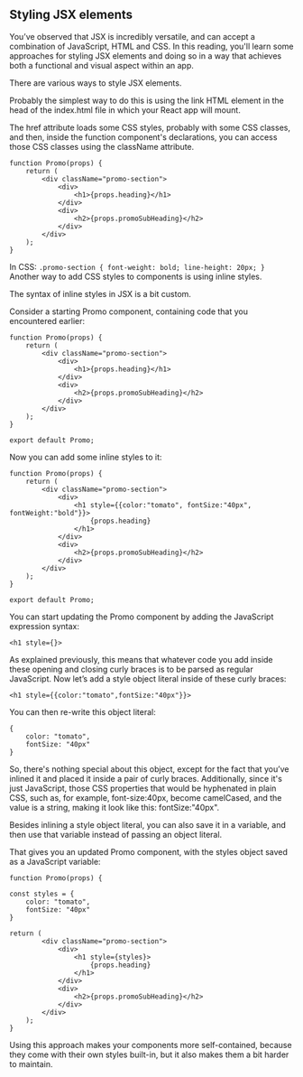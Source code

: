 ## Styling JSX elements

You’ve observed that JSX is incredibly versatile, and can accept a combination of JavaScript, HTML and CSS.  In this reading, you'll learn some approaches for styling JSX elements and doing so in a way that achieves both a functional and visual aspect within an app.

There are various ways to style JSX elements.

Probably the simplest way to do this is using the link HTML element in the head of the index.html file in which your React app will mount.

The href attribute loads some CSS styles, probably with some CSS classes, and then, inside the function component's declarations, you can access those CSS classes using the className attribute.

```
function Promo(props) {
    return (
        <div className="promo-section">
            <div>
                <h1>{props.heading}</h1>
            </div>
            <div>
                <h2>{props.promoSubHeading}</h2>
            </div>
        </div>
    );
}
```
In CSS:
`
.promo-section {
    font-weight: bold;
    line-height: 20px;
}
`
Another way to add CSS styles to components is using inline styles.

The syntax of inline styles in JSX is a bit custom.

Consider a starting Promo component, containing code that you encountered earlier:
```
function Promo(props) {
    return (
        <div className="promo-section">
            <div>
                <h1>{props.heading}</h1>
            </div>
            <div>
                <h2>{props.promoSubHeading}</h2>
            </div>
        </div>
    );
}

export default Promo;
```
Now you can add some inline styles to it:

```
function Promo(props) {
    return (
        <div className="promo-section">
            <div>
                <h1 style={{color:"tomato", fontSize:"40px", fontWeight:"bold"}}>
                    {props.heading}
                </h1>
            </div>
            <div>
                <h2>{props.promoSubHeading}</h2>
            </div>
        </div>
    );
}

export default Promo;
```
You can start updating the Promo component by adding the JavaScript expression syntax:
```
<h1 style={}>
```
As explained previously, this means that whatever code you add inside these opening and closing curly braces is to be parsed as regular JavaScript. Now let’s add a style object literal inside of these curly braces:
```
<h1 style={{color:"tomato",fontSize:"40px"}}>
```
You can then re-write this object literal:
```
{
    color: "tomato",
    fontSize: "40px"
}
```
So, there's nothing special about this object, except for the fact that you’ve inlined it and placed it inside a pair of curly braces. Additionally, since it's just JavaScript, those CSS properties that would be hyphenated in plain CSS, such as, for example, font-size:40px, become camelCased, and the value is a string, making it look like this: fontSize:"40px".

Besides inlining a style object literal, you can also save it in a variable, and then use that variable instead of passing an object literal.

That gives you an updated Promo component, with the styles object saved as a JavaScript variable:
```
function Promo(props) {

const styles = {
    color: "tomato",
    fontSize: "40px"
}

return (
        <div className="promo-section">
            <div>
                <h1 style={styles}>
                    {props.heading}
                </h1>
            </div>
            <div>
                <h2>{props.promoSubHeading}</h2>
            </div>
        </div>
    );
}
```
Using this approach makes your components more self-contained, because they come with their own styles built-in, but it also makes them a bit harder to maintain.
